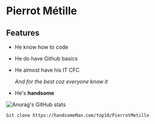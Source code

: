 # Pierrot Métille

## Features

- He know how to code
- He do have Github basics
- He almost have his IT CFC
  
  *And for the best coz everyone know it*
- He's **handsome**


![Anurag's GitHub stats](https://github-readme-stats.vercel.app/api?username=PierrotMetille&theme=monokai&show_icons=true)

```sh
Git clone https://handsomeMan.com/top10/PierrotMetille
```
